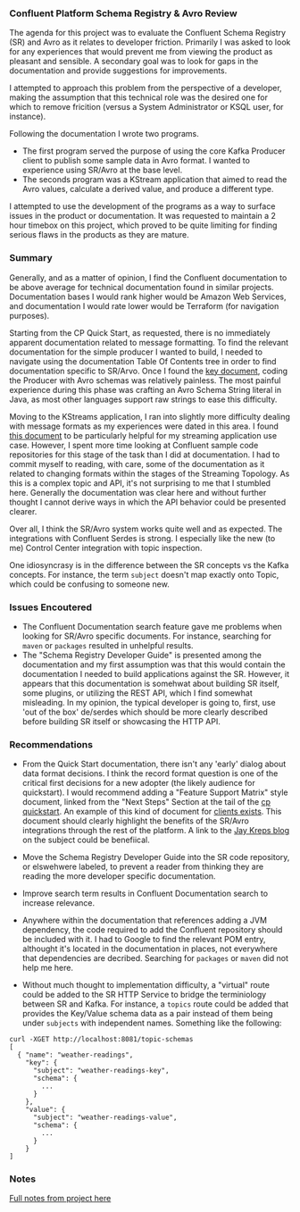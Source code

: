
### Confluent Platform Schema Registry & Avro Review
The agenda for this project was to evaluate the Confluent Schema Registry (SR) and Avro as it relates to developer friction.  Primarily I was asked to look for any experiences that would prevent me from viewing the product as pleasant and sensible.  A secondary goal was to look for gaps in the documentation and provide suggestions for improvements.

I attempted to approach this problem from the perspective of a developer, making the assumption that this technical role was the desired one for which to remove fricition (versus a System Administrator or KSQL user, for instance).

Following the documentation I wrote two programs.
* The first program served the purpose of using the core Kafka Producer client to publish some sample data in Avro format.  I wanted to experience using SR/Avro at the base level.
* The seconds program was a KStream application that aimed to read the Avro values, calculate a derived value, and produce a different type.

I attempted to use the development of the programs as a way to surface issues in the product or documentation.  It was requested to maintain a 2 hour timebox on this project, which proved to be quite limiting for finding serious flaws in the products as they are mature.

### Summary
Generally, and as a matter of opinion, I find the Confluent documentation to be above average for technical documentation found in similar projects.  Documentation bases I would rank higher would be Amazon Web Services, and documentation I would rate lower would be Terraform (for navigation purposes).

Starting from the CP Quick Start, as requested, there is no immediately apparent documentation related to message formatting.  To find the relevant documentation for the simple producer I wanted to build, I needed to navigate using the documentation Table Of Contents tree in order to find documentation specific to SR/Arvo.  Once I found the [key document](https://docs.confluent.io/current/app-development/index.html), coding the Producer with Avro schemas was relatively painless.  The most painful experience during this phase was crafting an Avro Schema String literal in Java, as most other languages support raw strings to ease this difficulty.

Moving to the KStreams application, I ran into slightly more difficulty dealing with message formats as my experiences were dated in this area.  I found [this document](https://docs.confluent.io/current/app-development/index.html) to be particularly helpful for my streaming application use case.  However, I spent more time looking at Confluent sample code repositories for this stage of the task than I did at documentation.  I had to commit myself to reading, with care, some of the documentation as it related to changing formats within the stages of the Streaming Topology.  As this is a complex topic and API, it's not surprising to me that I stumbled here.  Generally the documentation was clear here and without further thought I cannot derive ways in which the API behavior could be presented clearer.

Over all, I think the SR/Avro system works quite well and as expected.  The integrations with Confluent Serdes is strong.  I especially like the new (to me) Control Center integration with topic inspection.

One idiosyncrasy is in the difference between the SR concepts vs the Kafka concepts.  For instance, the term `subject` doesn't map exactly onto Topic, which could be confusing to someone new.

### Issues Encoutered
* The Confluent Documentation search feature gave me problems when looking for SR/Avro specific documents.  For instance, searching for `maven` or `packages` resulted in unhelpful results.
* The "Schema Registry Developer Guide" is presented among the documentation and my first assumption was that this would contain the documentation I needed to build applications against the SR.  However, it appears that this documentation is somehwat about building SR itself, some plugins, or utilizing the REST API, which I find somewhat misleading.  In my opinion, the typical developer is going to, first, use 'out of the box' de/serdes which should be more clearly described before building SR itself or showcasing the HTTP API.

### Recommendations
* From the Quick Start documentation, there isn't any 'early' dialog about data format decisions.  I think the record format question is one of the critical first decisions for a new adopter (the likely audience for quickstart).  I would recommend adding a "Feature Support Matrix" style document, linked from the "Next Steps" Section at the tail of the [cp quickstart](https://docs.confluent.io/current/quickstart/ce-quickstart.html#next-steps). An example of this kind of document for [clients exists](https://docs.confluent.io/current/clients/index.html#feature-support). This document should clearly highlight the benefits of the SR/Avro integrations through the rest of the platform.  A link to the [Jay Kreps blog](https://www.confluent.io/blog/avro-kafka) on the subject could be benefiical.  

* Move the Schema Registry Developer Guide into the SR code repository, or elswehwere labeled, to prevent a reader from thinking they are reading the more developer specific documentation.

* Improve search term results in Confluent Documentation search to increase relevance.

* Anywhere within the documentation that references adding a JVM dependency, the code required to add the Confluent repository should be included with it.  I had to Google to find the relevant POM entry, althought it's located in the documentation in places, not everywhere that dependencies are decribed.  Searching for `packages` or `maven` did not help me here.

* Without much thought to implementation difficulty, a "virtual" route could be added to the SR HTTP Service to bridge the terminiology between SR and Kafka.  For instance, a `topics` route could be added that provides the Key/Value schema data as a pair instead of them being under `subjects` with independent names.  Something like the following:

```
curl -XGET http://localhost:8081/topic-schemas
[
  { "name": "weather-readings",
    "key": {
      "subject": "weather-readings-key",
      "schema": {
        ...
      }
    },
    "value": {
      "subject": "weather-readings-value",
      "schema": {
        ...
      }
    }
]
```

### Notes
[Full notes from project here](NOTES.md)

